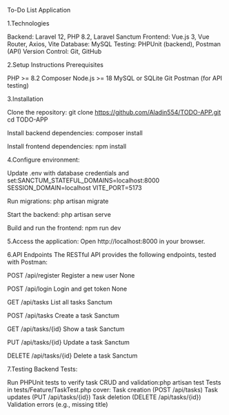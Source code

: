 To-Do List Application

1.Technologies

Backend: Laravel 12, PHP 8.2, Laravel Sanctum
Frontend: Vue.js 3, Vue Router, Axios, Vite
Database: MySQL
Testing: PHPUnit (backend), Postman (API)
Version Control: Git, GitHub

2.Setup Instructions
Prerequisites

PHP >= 8.2
Composer
Node.js >= 18
MySQL or SQLite
Git
Postman (for API testing)

3.Installation

Clone the repository:
git clone https://github.com/Aladin554/TODO-APP.git
cd TODO-APP


Install backend dependencies:
composer install


Install frontend dependencies:
npm install


4.Configure environment:

Update .env with database credentials and set:SANCTUM_STATEFUL_DOMAINS=localhost:8000
SESSION_DOMAIN=localhost
VITE_PORT=5173

Run migrations:
php artisan migrate

Start the backend:
php artisan serve

Build and run the frontend:
npm run dev

5.Access the application:
Open http://localhost:8000 in your browser.



6.API Endpoints
The RESTful API provides the following endpoints, tested with Postman:

POST
/api/register
Register a new user
None

POST
/api/login
Login and get token
None

GET
/api/tasks
List all tasks
Sanctum

POST
/api/tasks
Create a task
Sanctum

GET
/api/tasks/{id}
Show a task
Sanctum

PUT
/api/tasks/{id}
Update a task
Sanctum

DELETE
/api/tasks/{id}
Delete a task
Sanctum

7.Testing
Backend Tests:

Run PHPUnit tests to verify task CRUD and validation:php artisan test
Tests in tests/Feature/TaskTest.php cover:
Task creation (POST /api/tasks)
Task updates (PUT /api/tasks/{id})
Task deletion (DELETE /api/tasks/{id})
Validation errors (e.g., missing title)
